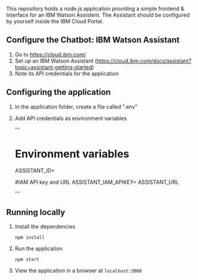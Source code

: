 This repository holds a node.js application providing a simple frontend & Interface for an IBM Watson Assistent. The Assistant should be configured by yourself inside the IBM Cloud Portal.

## Configure the Chatbot: IBM Watson Assistant

1. Go to https://cloud.ibm.com/
2. Set up an IBM Watson Assistant (https://cloud.ibm.com/docs/assistant?topic=assistant-getting-started)
3. Note its API credentials for the application

## Configuring the application

1. In the application folder, create a file called ".env"

2. Add API credentials as environment variables

    '''
    # Environment variables
    ASSISTANT_ID=

    #IAM API key and URL
    ASSISTANT_IAM_APIKEY=
    ASSISTANT_URL

    '''

## Running locally

1. Install the dependencies

    ```
    npm install
    ```

1. Run the application

    ```
    npm start
    ```

1. View the application in a browser at `localhost:3000`


